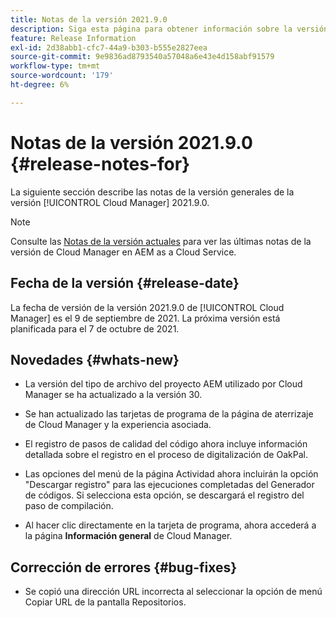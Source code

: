 ```yaml
---
title: Notas de la versión 2021.9.0
description: Siga esta página para obtener información sobre la versión 2021.9.0 de Cloud Manager
feature: Release Information
exl-id: 2d38abb1-cfc7-44a9-b303-b555e2827eea
source-git-commit: 9e9836ad8793540a57048a6e43e4d158abf91579
workflow-type: tm+mt
source-wordcount: '179'
ht-degree: 6%

---
```


# Notas de la versión 2021.9.0 {#release-notes-for}

La siguiente sección describe las notas de la versión generales de la versión [!UICONTROL Cloud Manager] 2021.9.0.

>[!NOTE]
>Consulte las [Notas de la versión actuales](https://experienceleague.adobe.com/docs/experience-manager-cloud-service/onboarding/getting-access/release-notes-cloud-manager/release-notes-cm-current.html?lang=en#getting-access) para ver las últimas notas de la versión de Cloud Manager en AEM as a Cloud Service.

## Fecha de la versión {#release-date}

La fecha de versión de la versión 2021.9.0 de [!UICONTROL Cloud Manager] es el 9 de septiembre de 2021.
La próxima versión está planificada para el 7 de octubre de 2021.

## Novedades {#whats-new}

* La versión del tipo de archivo del proyecto AEM utilizado por Cloud Manager se ha actualizado a la versión 30.

* Se han actualizado las tarjetas de programa de la página de aterrizaje de Cloud Manager y la experiencia asociada.

* El registro de pasos de calidad del código ahora incluye información detallada sobre el registro en el proceso de digitalización de OakPal.

* Las opciones del menú de la página Actividad ahora incluirán la opción &quot;Descargar registro&quot; para las ejecuciones completadas del Generador de códigos. Si selecciona esta opción, se descargará el registro del paso de compilación.

* Al hacer clic directamente en la tarjeta de programa, ahora accederá a la página **Información general** de Cloud Manager.

## Corrección de errores {#bug-fixes}

* Se copió una dirección URL incorrecta al seleccionar la opción de menú Copiar URL de la pantalla Repositorios.
